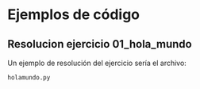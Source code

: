 # Ejemplos de código

## Resolucion ejercicio **01_hola_mundo**

Un ejemplo de resolución del ejercicio sería el archivo:
```
holamundo.py
```